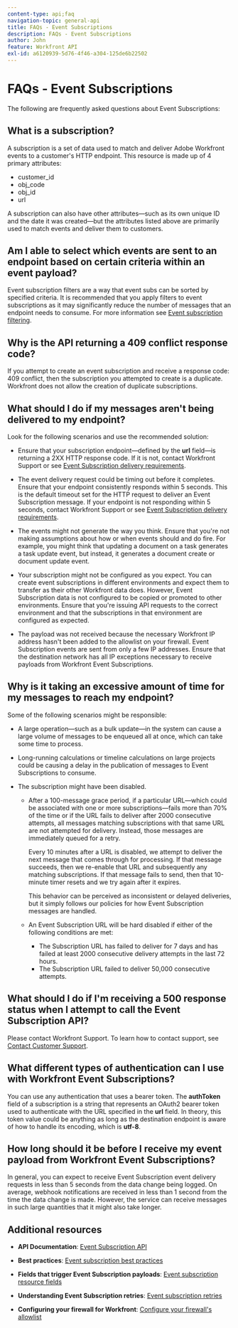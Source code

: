 ```yaml
---
content-type: api;faq
navigation-topic: general-api
title: FAQs - Event Subscriptions
description: FAQs - Event Subscriptions
author: John
feature: Workfront API
exl-id: a6120939-5d76-4f46-a304-125de6b22502
---
```

# FAQs - Event Subscriptions

<!--
{{highlighted-preview}}
-->

The following are frequently asked questions about Event Subscriptions:

## What is a subscription?

A subscription is a set of data used to match and deliver Adobe Workfront events to a customer's HTTP endpoint. This resource is made up of 4 primary attributes:

* customer_id
* obj_code
* obj_id
* url

A subscription can also have other attributes—such as its own unique ID and the date it was created—but the attributes listed above are primarily used to match events and deliver them to customers.

## Am I able to select which events are sent to an endpoint based on certain criteria within an event payload?

Event subscription filters are a way that event subs can be sorted by specified criteria. It is recommended that you apply filters to event subscriptions as it may significantly reduce the number of messages that an endpoint needs to consume. For more information see [Event subscription filtering](../../wf-api/general/event-subs-api.md#event).

## Why is the API returning a 409 conflict response code?

If you attempt to create an event subscription and receive a response code: 409 conflict, then the subscription you attempted to create is a duplicate. Workfront does not allow the creation of duplicate subscriptions.

## What should I do if my messages aren't being delivered to my endpoint?

Look for the following scenarios and use the recommended solution:

* Ensure that your subscription endpoint—defined by the **url** field—is returning a 2XX HTTP response code. If it is not, contact Workfront Support or see [Event Subscription delivery requirements](../../wf-api/general/setup-event-sub-endpoint.md).

* The event delivery request could be timing out before it completes. Ensure that your endpoint consistently responds within 5 seconds. This is the default timeout set for the HTTP request to deliver an Event Subscription message. If your endpoint is not responding within 5 seconds, contact Workfront Support or see [Event Subscription delivery requirements](../../wf-api/general/setup-event-sub-endpoint.md).
* The events might not generate the way you think. Ensure that you're not making assumptions about how or when events should and do fire. For example, you might think that updating a document on a task generates a task update event, but instead, it generates a document create or document update event.
* Your subscription might not be configured as you expect. You can create event subscriptions in different environments and expect them to transfer as their other Workfront data does. However, Event Subscription data is not configured to be copied or promoted to other environments. Ensure that you're issuing API requests to the correct environment and that the subscriptions in that environment are configured as expected.
* The payload was not received because the necessary Workfront IP address hasn't been added to the allowlist on your firewall. Event Subscription events are sent from only a few IP addresses. Ensure that the destination network has all IP exceptions necessary to receive payloads from Workfront Event Subscriptions.

## Why is it taking an excessive amount of time for my messages to reach my endpoint?

Some of the following scenarios might be responsible:

* A large operation—such as a bulk update—in the system can cause a large volume of messages to be enqueued all at once, which can take some time to process.
* Long-running calculations or timeline calculations on large projects could be causing a delay in the publication of messages to Event Subscriptions to consume.
* The subscription might have been disabled.

   * After a 100-message grace period, if a particular URL—which could be associated with one or more subscriptions—fails more than 70% of the time or if the URL&nbsp;fails to deliver after 2000 consecutive attempts, all messages matching subscriptions with that same URL are not attempted for delivery. Instead, those messages are immediately queued for a retry.

     Every 10 minutes after a URL is disabled, we attempt to deliver the next message that comes through for processing. If that message succeeds, then we re-enable that URL and subsequently any matching subscriptions. If that message fails to send, then that 10-minute timer resets and we try again after it expires.

     This behavior can be perceived as inconsistent or delayed deliveries, but it simply follows our policies for how Event Subscription messages are handled.
   
   * An Event Subscription URL&nbsp;will be hard disabled if either of the following conditions are met:

      * The Subscription URL has failed to deliver for 7 days and has failed at least 2000 consecutive delivery attempts in the last 72 hours.
      * The Subscription URL failed to deliver 50,000 consecutive attempts.

## What should I&nbsp;do if I'm receiving a 500 response status when I attempt to call the Event Subscription API?

Please contact Workfront Support. To learn how to contact support, see [Contact Customer Support](../../workfront-basics/tips-tricks-and-troubleshooting/contact-customer-support.md).

## What different types of authentication can I use with Workfront Event Subscriptions?

You can use any authentication that uses a bearer token. The **authToken** field of a subscription is a string that represents an OAuth2 bearer token used to authenticate with the URL specified in the **url** field. In theory, this token value could be anything as long as the destination endpoint is aware of how to handle its encoding, which is **utf-8**.

## How long should it be before I receive my event payload from Workfront Event Subscriptions?

In general, you can expect to receive Event Subscription event delivery requests in less than 5 seconds from the data change being logged. On average, webhook notifications are received in less than 1 second from the time the data change is made. However, the service can receive messages in such large quantities that it might also take longer.

## Additional resources

* **API Documentation**: [Event Subscription API](../../wf-api/general/event-subs-api.md)

* **Best practices**: [Event subscription best practices](../../wf-api/general/event-sub-best-practice.md)

* **Fields that trigger Event Subscription payloads**: [Event subscription resource fields](../../wf-api/api/event-sub-resource-fields.md)

* **Understanding Event Subscription retries**: [Event subscription retries](../../wf-api/api/event-sub-retries.md)

* **Configuring your firewall for Workfront**: [Configure your firewall's allowlist](../../administration-and-setup/get-started-wf-administration/configure-your-firewall.md)
